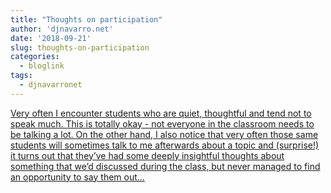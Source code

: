 ```yaml
---
title: "Thoughts on participation"
author: 'djnavarro.net'
date: '2018-09-21'
slug: thoughts-on-participation
categories:
  - bloglink
tags:
  - djnavarronet
---
```


[Very often I encounter students who are quiet, thoughtful and tend not to speak much. This is totally okay - not everyone in the classroom needs to be talking a lot. On the other hand, I also notice that very often those same students will sometimes talk to me afterwards about a topic and (surprise!) it turns out that they’ve had some deeply insightful thoughts about something that we’d discussed during the class, but never managed to find an opportunity to say them out...<click to read more>](https://djnavarro.net/post/2018-09-21-participation/)

